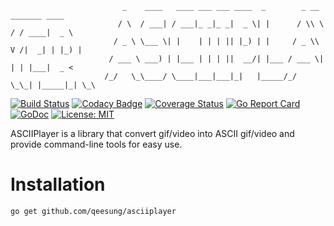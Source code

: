 
```                     
                         _    ____   ____ ___ ___ ____  _        _ __   _______ ____
                        / \  / ___| / ___|_ _|_ _|  _ \| |      / \\ \ / / ____|  _ \
                       / _ \ \___ \| |    | | | || |_) | |     / _ \\ V /|  _| | |_) |
                      / ___ \ ___) | |___ | | | ||  __/| |___ / ___ \| | | |___|  _ <
                     /_/   \_\____/ \____|___|___|_|   |_____/_/   \_\_| |_____|_| \_\
```

[![Build Status](https://travis-ci.org/qeesung/asciiplayer.svg?branch=master)](https://travis-ci.org/qeesung/asciiplayer)
[![Codacy Badge](https://api.codacy.com/project/badge/Grade/2dba80ebf4c04687a320858c385fe7f8)](https://app.codacy.com/app/qeesung/asciiplayer?utm_source=github.com&utm_medium=referral&utm_content=qeesung/asciiplayer&utm_campaign=Badge_Grade_Dashboard)
[![Coverage Status](https://coveralls.io/repos/github/qeesung/asciiplayer/badge.svg)](https://coveralls.io/github/qeesung/asciiplayer)
[![Go Report Card](https://goreportcard.com/badge/github.com/qeesung/asciiplayer)](https://goreportcard.com/report/github.com/qeesung/asciiplayer)
[![GoDoc](https://godoc.org/github.com/qeesung/asciiplayer?status.svg)](https://godoc.org/github.com/qeesung/asciiplayer)
[![License: MIT](https://img.shields.io/badge/License-MIT-yellow.svg)](https://opensource.org/licenses/MIT)

ASCIIPlayer is a library that convert gif/video into ASCII gif/video and provide command-line tools for easy use.

# Installation

```bash
go get github.com/qeesung/asciiplayer
```
